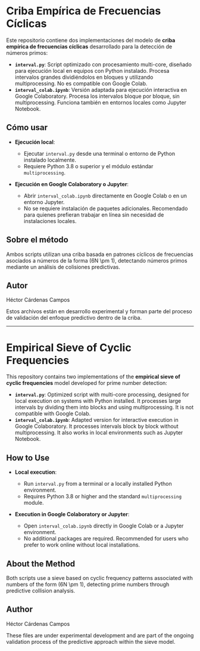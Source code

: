 # Criba Empírica de Frecuencias Cíclicas

Este repositorio contiene dos implementaciones del modelo de **criba empírica de frecuencias cíclicas** desarrollado para la detección de números primos:

- **`interval.py`**: Script optimizado con procesamiento multi-core, diseñado para ejecución local en equipos con Python instalado. Procesa intervalos grandes dividiéndolos en bloques y utilizando multiprocessing. No es compatible con Google Colab.
- **`interval_colab.ipynb`**: Versión adaptada para ejecución interactiva en Google Colaboratory. Procesa los intervalos bloque por bloque, sin multiprocessing. Funciona también en entornos locales como Jupyter Notebook.

## Cómo usar

- **Ejecución local**:
  - Ejecutar `interval.py` desde una terminal o entorno de Python instalado localmente.
  - Requiere Python 3.8 o superior y el módulo estándar `multiprocessing`.

- **Ejecución en Google Colaboratory o Jupyter**:
  - Abrir `interval_colab.ipynb` directamente en Google Colab o en un entorno Jupyter.
  - No se requiere instalación de paquetes adicionales. Recomendado para quienes prefieran trabajar en línea sin necesidad de instalaciones locales.

## Sobre el método

Ambos scripts utilizan una criba basada en patrones cíclicos de frecuencias asociados a números de la forma \(6N \pm 1\), detectando números primos mediante un análisis de colisiones predictivas.

## Autor

Héctor Cárdenas Campos

Estos archivos están en desarrollo experimental y forman parte del proceso de validación del enfoque predictivo dentro de la criba.

---

# Empirical Sieve of Cyclic Frequencies

This repository contains two implementations of the **empirical sieve of cyclic frequencies** model developed for prime number detection:

- **`interval.py`**: Optimized script with multi-core processing, designed for local execution on systems with Python installed. It processes large intervals by dividing them into blocks and using multiprocessing. It is not compatible with Google Colab.
- **`interval_colab.ipynb`**: Adapted version for interactive execution in Google Colaboratory. It processes intervals block by block without multiprocessing. It also works in local environments such as Jupyter Notebook.

## How to Use

- **Local execution**:
  - Run `interval.py` from a terminal or a locally installed Python environment.
  - Requires Python 3.8 or higher and the standard `multiprocessing` module.

- **Execution in Google Colaboratory or Jupyter**:
  - Open `interval_colab.ipynb` directly in Google Colab or a Jupyter environment.
  - No additional packages are required. Recommended for users who prefer to work online without local installations.

## About the Method

Both scripts use a sieve based on cyclic frequency patterns associated with numbers of the form \(6N \pm 1\), detecting prime numbers through predictive collision analysis.

## Author

Héctor Cárdenas Campos

These files are under experimental development and are part of the ongoing validation process of the predictive approach within the sieve model.
